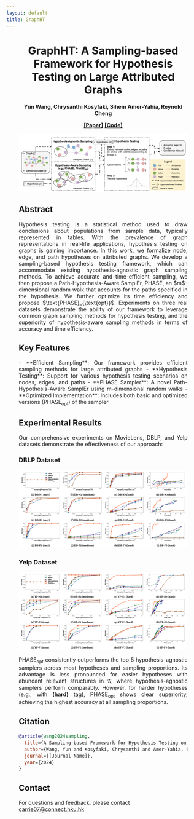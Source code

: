 ```yaml
---
layout: default
title: GraphHT
---
```


<div style="max-width: 1200px; margin: 0 auto; padding: 0 2rem;">

<div style="text-align: center;">
  <h1>GraphHT: A Sampling-based Framework for Hypothesis Testing on Large Attributed Graphs</h1>
  <p><strong>Yun Wang, Chrysanthi Kosyfaki, Sihem Amer-Yahia, Reynold Cheng</strong></p>
  <p><strong><a href="#">[Paper]</a></strong> <strong><a href="https://github.com/Carrieww/GraphHT">[Code]</a></strong></p>
</div>

![Framework Overview](img/framework.png)

## Abstract

<div style="text-align: justify;">
Hypothesis testing is a statistical method used to draw conclusions about populations from sample data, typically represented in tables. With the prevalence of graph representations in real-life applications, hypothesis testing on graphs is gaining importance. In this work, we formalize node, edge, and path hypotheses on attributed graphs. We develop a sampling-based hypothesis testing framework, which can accommodate existing hypothesis-agnostic graph sampling methods. To achieve accurate and time-efficient sampling, we then propose a Path-Hypothesis-Aware SamplEr, PHASE, an $m$-dimensional random walk that accounts for the paths specified in the hypothesis. We further optimize its time efficiency and propose $\text{PHASE}_{\text{opt}}$. Experiments on three real datasets demonstrate the ability of our framework to leverage common graph sampling methods for hypothesis testing, and the superiority of hypothesis-aware sampling methods in terms of accuracy and time efficiency. 
</div>

## Key Features

<div style="text-align: justify;">
- **Efficient Sampling**: Our framework provides efficient sampling methods for large attributed graphs
- **Hypothesis Testing**: Support for various hypothesis testing scenarios on nodes, edges, and paths
- **PHASE Sampler**: A novel Path-Hypothesis-Aware SamplEr using m-dimensional random walks
- **Optimized Implementation**: Includes both basic and optimized versions (PHASE<sub>opt</sub>) of the sampler
</div>

## Experimental Results

<div style="text-align: justify;">
Our comprehensive experiments on MovieLens, DBLP, and Yelp datasets demonstrate the effectiveness of our approach:

### DBLP Dataset
![DBLP Results](img/DBLP.png)

### Yelp Dataset
![Yelp Results](img/Yelp.png)

$\text{PHASE}_{\text{opt}}$ consistently outperforms the top 5 hypothesis-agnostic samplers across most hypotheses and sampling proportions. Its advantage is less pronounced for easier hypotheses with abundant relevant structures in $\mathcal{G}$, where hypothesis-agnostic samplers perform comparably. However, for harder hypotheses (e.g., with **(hard)** tag), $\text{PHASE}_{\text{opt}}$ shows clear superiority, achieving the highest accuracy at all sampling proportions.
</div>

## Citation

```bibtex
@article{wang2024sampling,
  title={A Sampling-based Framework for Hypothesis Testing on Large Attributed Graphs},
  author={Wang, Yun and Kosyfaki, Chrysanthi and Amer-Yahia, Sihem and Cheng, Reynold},
  journal={[Journal Name]},
  year={2024}
}
```

## Contact

For questions and feedback, please contact [carrie07@connect.hku.hk](mailto:carrie07@connect.hku.hk) 

</div> 